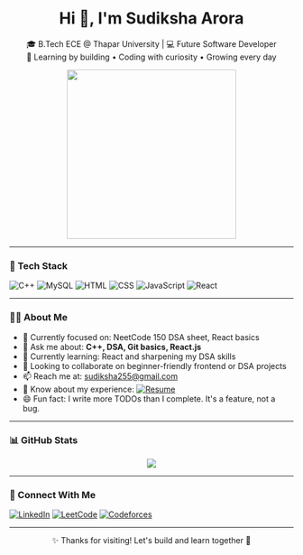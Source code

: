 <h1 align="center"> Hi 👋, I'm Sudiksha Arora </h1>

<p align="center">
  🎓 B.Tech ECE @ Thapar University | 💻 Future Software Developer <br>
  🌱 Learning by building • Coding with curiosity • Growing every day
</p>

<p align="center">
  <img src="https://camo.githubusercontent.com/37abae1350fe3344aebaaebfba4227dfa1ee6e8cf55efed02329fbe00dbf63c1/68747470733a2f2f6d656469612e74656e6f722e636f6d2f696d616765732f37646234656161336534373237326338653538656530313866633339306237642f74656e6f722e676966" width="300">
</p>

---

### 🚀 Tech Stack  
![C++](https://img.shields.io/badge/C++-00599C?style=for-the-badge&logo=cplusplus&logoColor=white)
![MySQL](https://img.shields.io/badge/MySQL-00000F?style=for-the-badge&logo=mysql&logoColor=white)
![HTML](https://img.shields.io/badge/HTML5-E34F26?style=for-the-badge&logo=html5&logoColor=white)
![CSS](https://img.shields.io/badge/CSS3-1572B6?style=for-the-badge&logo=css3&logoColor=white)
![JavaScript](https://img.shields.io/badge/JavaScript-F7DF1E?style=for-the-badge&logo=javascript&logoColor=black)
![React](https://img.shields.io/badge/React-20232A?style=for-the-badge&logo=react&logoColor=61DAFB)

---

### 🙋‍♀️ About Me
- 📌 Currently focused on: NeetCode 150 DSA sheet, React basics  
- 💬 Ask me about: **C++, DSA, Git basics, React.js**  
- 🚀 Currently learning: React and sharpening my DSA skills  
- 🤝 Looking to collaborate on beginner-friendly frontend or DSA projects  
- 📫 Reach me at: [sudiksha255@gmail.com](mailto:sudiksha255@gmail.com)  
- 📄 Know about my experience: [![Resume](https://img.shields.io/badge/View%20Resume-blue?style=flat-square&logo=readthedocs)]([https://1drv.ms/w/c/b56e0d5f19565796/EVRMniIrxTVEh4-FR2xUO_QBwpoCEAT5SKKf3Nr_dvmcFQ?e=Mvqcn8](https://1drv.ms/w/c/b56e0d5f19565796/EQxjJOHYlSpFtCQhOvx2584BElKSjmosByOm-AS_g11KOQ?e=Ec03E6))  
- 😄 Fun fact: I write more TODOs than I complete. It's a feature, not a bug.  

---

### 📊 GitHub Stats

<p align="center">
  <img src="https://github-readme-stats.vercel.app/api?username=sudiksha255&show_icons=true&theme=tokyonight" />
  <br>

</p>


---

### 🔗 Connect With Me

[![LinkedIn](https://img.shields.io/badge/LinkedIn-blue?style=for-the-badge&logo=linkedin)](https://www.linkedin.com/in/sudiksha255/)
[![LeetCode](https://img.shields.io/badge/LeetCode-FFA116?style=for-the-badge&logo=leetcode&logoColor=white)](https://leetcode.com/u/sudiksha255/)
[![Codeforces](https://img.shields.io/badge/Codeforces-1F8ACB?style=for-the-badge)](https://codeforces.com/profile/sudiksha255)

---

<p align="center">
  ✨ Thanks for visiting! Let's build and learn together 🚀
</p>
